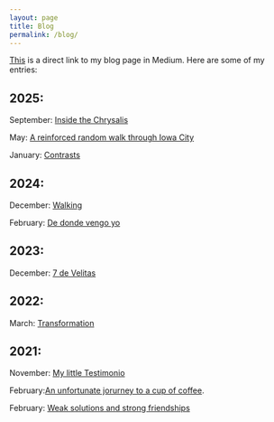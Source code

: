 ```yaml
---
layout: page
title: Blog
permalink: /blog/
---
```

[This](https://jobeltranl.medium.com/) is a direct link to my blog page in Medium. Here are some of my entries:


## 2025:

September: [Inside the Chrysalis](https://medium.com/@jobeltranl/inside-the-chrysalis-c95729e887e8)

May: [A reinforced random walk through Iowa City](https://medium.com/@jobeltranl/a-reinforced-random-walk-through-iowa-city-6561acdd49a4)

January: [Contrasts](https://medium.com/@jobeltranl/contrasts-2aecbcb5f8b6)



## 2024:
December: [Walking](https://medium.com/@jobeltranl/walking-3834dd7bb429)

February: [De donde vengo yo](https://medium.com/@jobeltranl/de-donde-vengo-yo-a2697b66e9a6)



## 2023:
December: [7 de Velitas](https://medium.com/@jobeltranl/7-de-velitas-4e09f53a7ffc)

## 2022:
March: [Transformation](https://medium.com/@jobeltranl/transformation-aaa1aad1499f)

## 2021:
November: [My little Testimonio](https://jobeltranl.medium.com/my-little-testimonio-5fed9174b2d9)

February:[An unfortunate jorurney to a cup of coffee](https://jobeltranl.medium.com/an-unfortunate-journey-to-a-cup-of-coffee-cf67514cc286).

February: [Weak solutions and strong friendships](https://jobeltranl.medium.com/weak-solutions-and-strong-friendships-9b0ed9f4cecb)
